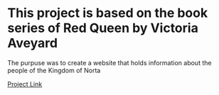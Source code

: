 <h1>This project is based on the book series of Red Queen by Victoria Aveyard</h1>
<p>The purpuse was to create a website that holds information about the people of the Kingdom of Norta</p>

<a href="https://red-queen-app-ten.vercel.app/">Project Link</a>